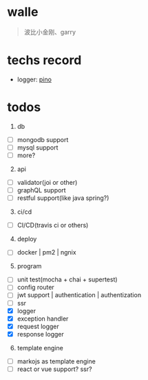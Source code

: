# walle

> 波比小金刚、garry

# techs record

* logger: [pino](http://getpino.io/#/docs/web?id=koa)

# todos

1. db

- [ ] mongodb support
- [ ] mysql support
- [ ] more?

2. api

- [ ] validator(joi or other)
- [ ] graphQL support
- [ ] restful support(like java spring?)

3. ci/cd

- [ ] CI/CD(travis ci or others)

4. deploy

- [ ] docker | pm2 | ngnix

5. program

- [ ] unit test(mocha + chai + supertest)
- [ ] config router 
- [ ] jwt support | authentication | authentization
- [ ] ssr
- [x] logger
- [x] exception handler
- [x] request logger
- [x] response logger

6. template engine

- [ ] markojs as template engine
- [ ] react or vue support? ssr?
